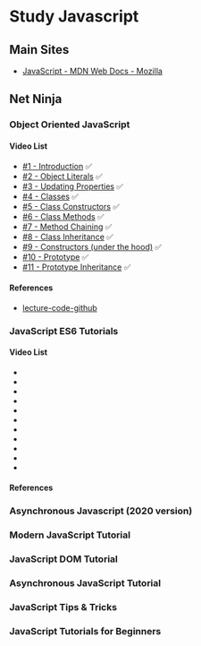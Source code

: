 # Study Javascript

## Main Sites
- [JavaScript - MDN Web Docs - Mozilla](https://developer.mozilla.org/en-US/docs/Web/JavaScript)

## Net Ninja
### Object Oriented JavaScript
#### Video List
- [#1 - Introduction](https://www.youtube.com/watch?v=4l3bTDlT6ZI&list=PL4cUxeGkcC9i5yvDkJgt60vNVWffpblB7&index=1) ✅
- [#2 - Object Literals](https://www.youtube.com/watch?v=7d9H34ZVRPg&list=PL4cUxeGkcC9i5yvDkJgt60vNVWffpblB7&index=2) ✅
- [#3 - Updating Properties](https://www.youtube.com/watch?v=ni9e-lOEw3Q&list=PL4cUxeGkcC9i5yvDkJgt60vNVWffpblB7&index=3) ✅
- [#4 - Classes](https://www.youtube.com/watch?v=Ug4ChzopcE4&list=PL4cUxeGkcC9i5yvDkJgt60vNVWffpblB7&index=4) ✅
- [#5 - Class Constructors](https://www.youtube.com/watch?v=HboT8g_QSGc&list=PL4cUxeGkcC9i5yvDkJgt60vNVWffpblB7&index=5) ✅
- [#6 - Class Methods](https://www.youtube.com/watch?v=hy-C4NY7A_8&list=PL4cUxeGkcC9i5yvDkJgt60vNVWffpblB7&index=6) ✅
- [#7 - Method Chaining](https://www.youtube.com/watch?v=8x1fygdWabY&list=PL4cUxeGkcC9i5yvDkJgt60vNVWffpblB7&index=7) ✅
- [#8 - Class Inheritance](https://www.youtube.com/watch?v=_cgBvtYT3fQ&list=PL4cUxeGkcC9i5yvDkJgt60vNVWffpblB7&index=8) ✅
- [#9 - Constructors (under the hood)](https://www.youtube.com/watch?v=3HsLZ7WUUt4&list=PL4cUxeGkcC9i5yvDkJgt60vNVWffpblB7&index=9) ✅
- [#10 - Prototype](https://www.youtube.com/watch?v=4jb4AYEyhRc&list=PL4cUxeGkcC9i5yvDkJgt60vNVWffpblB7&index=10) ✅
- [#11 - Prototype Inheritance](https://www.youtube.com/watch?v=Fsp42zUNJYU&list=PL4cUxeGkcC9i5yvDkJgt60vNVWffpblB7&index=11) ✅

#### References
- [lecture-code-github](https://github.com/iamshaunjp/object-oriented-js)

### JavaScript ES6 Tutorials
#### Video List
- []()
- []()
- []()
- []()
- []()
- []()
- []()
- []()
- []()
- []()
- []()

#### References

### Asynchronous Javascript (2020 version)

### Modern JavaScript Tutorial

### JavaScript DOM Tutorial

### Asynchronous JavaScript Tutorial

### JavaScript Tips & Tricks

### JavaScript Tutorials for Beginners